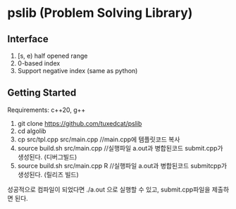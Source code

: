 # pslib (Problem Solving Library)

## Interface
  1. [s, e) half opened range
  2. 0-based index
  3. Support negative index (same as python)

## Getting Started
  Requirements: c++20, g++
  1. git clone https://github.com/tuxedcat/pslib  
  2. cd algolib  
  3. cp src/tpl.cpp src/main.cpp //main.cpp에 템플릿코드 복사  
  4. source build.sh src/main.cpp //실행파일 a.out과 병합된코드 submit.cpp가 생성된다. (디버그빌드)  
  5. source build.sh src/main.cpp R //실행파일 a.out과 병합된코드 submitcpp가 생성된다. (릴리즈 빌드) 

성공적으로 컴파일이 되었다면 ./a.out 으로 실행할 수 있고, submit.cpp파일을 제출하면 된다.
